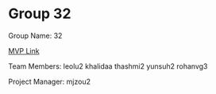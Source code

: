 # Group 32
Group Name: 32

[MVP Link](https://docs.google.com/document/d/1FipdEs-6lUsYDcKg-5tjHsYU8X9CRYc8fJ-kS3lP_VQ/edit?usp=sharing)

Team Members: leolu2 khalidaa thashmi2 yunsuh2 rohanvg3

Project Manager: mjzou2
